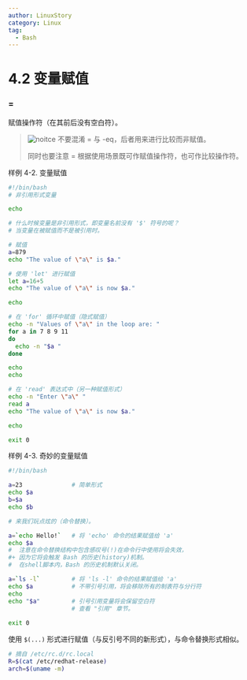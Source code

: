 ```yaml
---
author: LinuxStory
category: Linux
tag:
  - Bash
---
```

# 4.2 变量赋值

### =

赋值操作符（在其前后没有空白符）。

> ![noitce](http://tldp.org/LDP/abs/images/caution.gif) 不要混淆 = 与 -eq，后者用来进行比较而非赋值。
> 
> 同时也要注意 = 根据使用场景既可作赋值操作符，也可作比较操作符。

样例 4-2. 变量赋值

```bash
#!/bin/bash
# 非引用形式变量

echo

# 什么时候变量是非引用形式，即变量名前没有 '$' 符号的呢？
# 当变量在被赋值而不是被引用时。

# 赋值
a=879
echo "The value of \"a\" is $a."

# 使用 'let' 进行赋值
let a=16+5
echo "The value of \"a\" is now $a."

echo

# 在 'for' 循环中赋值（隐式赋值）
echo -n "Values of \"a\" in the loop are: "
for a in 7 8 9 11
do
  echo -n "$a "
done

echo
echo

# 在 'read' 表达式中（另一种赋值形式）
echo -n "Enter \"a\" "
read a
echo "The value of \"a\" is now $a."

echo

exit 0
```

样例 4-3. 奇妙的变量赋值

```bash
#!/bin/bash

a=23              # 简单形式
echo $a
b=$a
echo $b

# 来我们玩点炫的（命令替换）。

a=`echo Hello!`   # 将 'echo' 命令的结果赋值给 'a'
echo $a
#  注意在命令替换结构中包含感叹号(!)在命令行中使用将会失效，
#+ 因为它将会触发 Bash 的历史(history)机制。
#  在shell脚本内，Bash 的历史机制默认关闭。

a=`ls -l`         # 将 'ls -l' 命令的结果赋值给 'a'
echo $a           # 不带引号引用，将会移除所有的制表符与分行符
echo
echo "$a"         # 引号引用变量将会保留空白符
                  # 查看 "引用" 章节。
                  
exit 0
```

使用 `$(...)` 形式进行赋值（与反引号不同的新形式），与命令替换形式相似。

```bash
# 摘自 /etc/rc.d/rc.local
R=$(cat /etc/redhat-release)
arch=$(uname -m)
```
